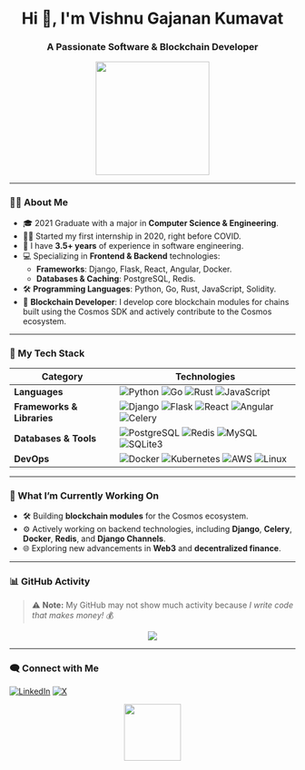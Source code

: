 <h1 align="center">Hi 👋, I'm Vishnu Gajanan Kumavat</h1>
<h3 align="center">A Passionate Software & Blockchain Developer</h3>

<p align="center">
  <img src="https://media.giphy.com/media/QssGEmpkyEOhBCb7e1/giphy.gif" width="200">
</p>

---

### 👨‍💻 About Me

- 🎓 2021 Graduate with a major in **Computer Science & Engineering**.
- 👨‍💻 Started my first internship in 2020, right before COVID.
- 💼 I have **3.5+ years** of experience in software engineering.
- 💻 Specializing in **Frontend & Backend** technologies:
  - **Frameworks**: Django, Flask, React, Angular, Docker.
  - **Databases & Caching**: PostgreSQL, Redis.
- 🛠️ **Programming Languages**: Python, Go, Rust, JavaScript, Solidity.
- 🔗 **Blockchain Developer**: I develop core blockchain modules for chains built using the Cosmos SDK and actively contribute to the Cosmos ecosystem.

---

### 🚀 My Tech Stack

| **Category**               | **Technologies**                                                                                                                                                     |
|----------------------------|---------------------------------------------------------------------------------------------------------------------------------------------------------------------|
| **Languages**              | ![Python](https://img.shields.io/badge/Python-3776AB?logo=python&logoColor=white&logoWidth=10) ![Go](https://img.shields.io/badge/Go-00ADD8?logo=go&logoColor=white&logoWidth=10) ![Rust](https://img.shields.io/badge/Rust-000000?logo=rust&logoColor=white&logoWidth=10) ![JavaScript](https://img.shields.io/badge/JavaScript-F7DF1E?logo=javascript&logoColor=black&logoWidth=10) |
| **Frameworks & Libraries** | ![Django](https://img.shields.io/badge/Django-092E20?logo=django&logoColor=white&logoWidth=10) ![Flask](https://img.shields.io/badge/Flask-000000?logo=flask&logoColor=white&logoWidth=10) ![React](https://img.shields.io/badge/React-20232A?logo=react&logoColor=61DAFB&logoWidth=10) ![Angular](https://img.shields.io/badge/Angular-DD0031?logo=angular&logoColor=white&logoWidth=10) ![Celery](https://img.shields.io/badge/Celery-37814A?logo=celery&logoColor=white&logoWidth=10) |
| **Databases & Tools**      | ![PostgreSQL](https://img.shields.io/badge/PostgreSQL-4169E1?logo=postgresql&logoColor=white&logoWidth=10) ![Redis](https://img.shields.io/badge/Redis-DC382D?logo=redis&logoColor=white&logoWidth=10) ![MySQL](https://img.shields.io/badge/MySQL-4479A1?logo=mysql&logoColor=white&logoWidth=10) ![SQLite3](https://img.shields.io/badge/SQLite3-003B57?logo=sqlite&logoColor=white&logoWidth=10) |
| **DevOps**                 | ![Docker](https://img.shields.io/badge/Docker-2496ED?logo=docker&logoColor=white&logoWidth=10) ![Kubernetes](https://img.shields.io/badge/Kubernetes-326CE5?logo=kubernetes&logoColor=white&logoWidth=10) ![AWS](https://img.shields.io/badge/AWS-232F3E?logo=amazon-aws&logoColor=white&logoWidth=10) ![Linux](https://img.shields.io/badge/Linux-FCC624?logo=linux&logoColor=black&logoWidth=10) |

---

### 🧠 What I’m Currently Working On
- 🛠️ Building **blockchain modules** for the Cosmos ecosystem.
- ⚙️ Actively working on backend technologies, including **Django**, **Celery**, **Docker**, **Redis**, and **Django Channels**.
- 🌐 Exploring new advancements in **Web3** and **decentralized finance**.

---

### 📊 GitHub Activity
> ⚠️ **Note:** My GitHub may not show much activity because *I write code that makes money!* 💰

<p align="center">
  <img src="https://github-readme-stats.vercel.app/api?username=vishnukumavat&show_icons=true&theme=tokyonight">
</p>

---

### 🗨️ Connect with Me
[![LinkedIn](https://img.shields.io/badge/LinkedIn-0077B5?logo=linkedin&logoColor=white&logoWidth=10)](https://linkedin.com/in/vishnu-kumavat-3a067418b) [![X](https://img.shields.io/badge/Twitter-000000?logo=X&logoColor=white&logoWidth=10)](https://x.com/VishnuKumavat10)


<p align="center">
  <img src="https://media.giphy.com/media/f6hnhHkks8bk4jwjh3/giphy.gif" width="100">
</p>
